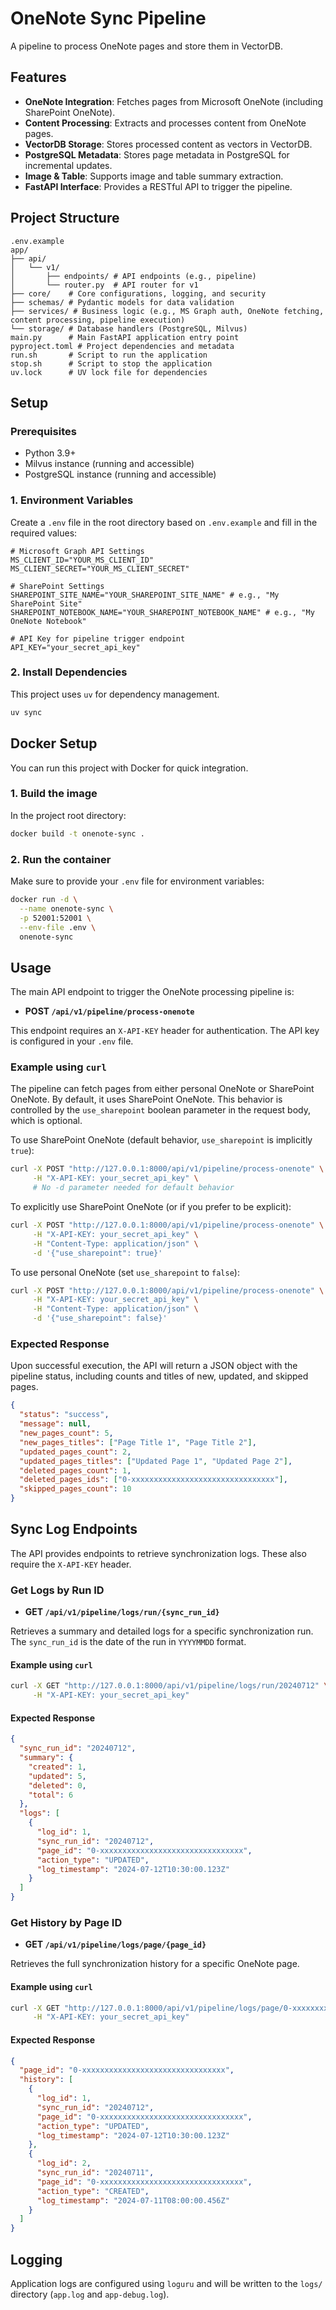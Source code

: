 # OneNote Sync Pipeline

A pipeline to process OneNote pages and store them in VectorDB.

## Features

- **OneNote Integration**: Fetches pages from Microsoft OneNote (including SharePoint OneNote).
- **Content Processing**: Extracts and processes content from OneNote pages.
- **VectorDB Storage**: Stores processed content as vectors in VectorDB.
- **PostgreSQL Metadata**: Stores page metadata in PostgreSQL for incremental updates.
- **Image & Table**: Supports image and table summary extraction.
- **FastAPI Interface**: Provides a RESTful API to trigger the pipeline.

## Project Structure

```
.env.example
app/
├── api/
│   └── v1/
│       ├── endpoints/ # API endpoints (e.g., pipeline)
│       └── router.py  # API router for v1
├── core/    # Core configurations, logging, and security
├── schemas/ # Pydantic models for data validation
├── services/ # Business logic (e.g., MS Graph auth, OneNote fetching, content processing, pipeline execution)
└── storage/ # Database handlers (PostgreSQL, Milvus)
main.py      # Main FastAPI application entry point
pyproject.toml # Project dependencies and metadata
run.sh       # Script to run the application
stop.sh      # Script to stop the application
uv.lock      # UV lock file for dependencies
```

## Setup

### Prerequisites

- Python 3.9+
- Milvus instance (running and accessible)
- PostgreSQL instance (running and accessible)

### 1. Environment Variables

Create a `.env` file in the root directory based on `.env.example` and fill in the required values:

```ini:.env
# Microsoft Graph API Settings
MS_CLIENT_ID="YOUR_MS_CLIENT_ID"
MS_CLIENT_SECRET="YOUR_MS_CLIENT_SECRET"

# SharePoint Settings
SHAREPOINT_SITE_NAME="YOUR_SHAREPOINT_SITE_NAME" # e.g., "My SharePoint Site"
SHAREPOINT_NOTEBOOK_NAME="YOUR_SHAREPOINT_NOTEBOOK_NAME" # e.g., "My OneNote Notebook"

# API Key for pipeline trigger endpoint
API_KEY="your_secret_api_key"
```

### 2. Install Dependencies

This project uses `uv` for dependency management.

```bash
uv sync
```

## Docker Setup

You can run this project with Docker for quick integration.

### 1. Build the image

In the project root directory:

```bash
docker build -t onenote-sync .
```

### 2. Run the container

Make sure to provide your `.env` file for environment variables:

```bash
docker run -d \
  --name onenote-sync \
  -p 52001:52001 \
  --env-file .env \
  onenote-sync
```

## Usage

The main API endpoint to trigger the OneNote processing pipeline is:

- **POST `/api/v1/pipeline/process-onenote`**

This endpoint requires an `X-API-KEY` header for authentication. The API key is configured in your `.env` file.

### Example using `curl`

The pipeline can fetch pages from either personal OneNote or SharePoint OneNote. By default, it uses SharePoint OneNote.
This behavior is controlled by the `use_sharepoint` boolean parameter in the request body, which is optional.

To use SharePoint OneNote (default behavior, `use_sharepoint` is implicitly `true`):

```bash
curl -X POST "http://127.0.0.1:8000/api/v1/pipeline/process-onenote" \
     -H "X-API-KEY: your_secret_api_key" \
     # No -d parameter needed for default behavior
```

To explicitly use SharePoint OneNote (or if you prefer to be explicit):

```bash
curl -X POST "http://127.0.0.1:8000/api/v1/pipeline/process-onenote" \
     -H "X-API-KEY: your_secret_api_key" \
     -H "Content-Type: application/json" \
     -d '{"use_sharepoint": true}'
```

To use personal OneNote (set `use_sharepoint` to `false`):

```bash
curl -X POST "http://127.0.0.1:8000/api/v1/pipeline/process-onenote" \
     -H "X-API-KEY: your_secret_api_key" \
     -H "Content-Type: application/json" \
     -d '{"use_sharepoint": false}'
```

### Expected Response

Upon successful execution, the API will return a JSON object with the pipeline status, including counts and titles of new, updated, and skipped pages.

```json
{
  "status": "success",
  "message": null,
  "new_pages_count": 5,
  "new_pages_titles": ["Page Title 1", "Page Title 2"],
  "updated_pages_count": 2,
  "updated_pages_titles": ["Updated Page 1", "Updated Page 2"],
  "deleted_pages_count": 1,
  "deleted_pages_ids": ["0-xxxxxxxxxxxxxxxxxxxxxxxxxxxxxxxx"],
  "skipped_pages_count": 10
}
```

## Sync Log Endpoints

The API provides endpoints to retrieve synchronization logs. These also require the `X-API-KEY` header.

### Get Logs by Run ID

- **GET `/api/v1/pipeline/logs/run/{sync_run_id}`**

Retrieves a summary and detailed logs for a specific synchronization run. The `sync_run_id` is the date of the run in `YYYYMMDD` format.

#### Example using `curl`

```bash
curl -X GET "http://127.0.0.1:8000/api/v1/pipeline/logs/run/20240712" \
     -H "X-API-KEY: your_secret_api_key"
```

#### Expected Response

```json
{
  "sync_run_id": "20240712",
  "summary": {
    "created": 1,
    "updated": 5,
    "deleted": 0,
    "total": 6
  },
  "logs": [
    {
      "log_id": 1,
      "sync_run_id": "20240712",
      "page_id": "0-xxxxxxxxxxxxxxxxxxxxxxxxxxxxxxxx",
      "action_type": "UPDATED",
      "log_timestamp": "2024-07-12T10:30:00.123Z"
    }
  ]
}
```

### Get History by Page ID

- **GET `/api/v1/pipeline/logs/page/{page_id}`**

Retrieves the full synchronization history for a specific OneNote page.

#### Example using `curl`

```bash
curl -X GET "http://127.0.0.1:8000/api/v1/pipeline/logs/page/0-xxxxxxxxxxxxxxxxxxxxxxxxxxxxxxxx" \
     -H "X-API-KEY: your_secret_api_key"
```

#### Expected Response

```json
{
  "page_id": "0-xxxxxxxxxxxxxxxxxxxxxxxxxxxxxxxx",
  "history": [
    {
      "log_id": 1,
      "sync_run_id": "20240712",
      "page_id": "0-xxxxxxxxxxxxxxxxxxxxxxxxxxxxxxxx",
      "action_type": "UPDATED",
      "log_timestamp": "2024-07-12T10:30:00.123Z"
    },
    {
      "log_id": 2,
      "sync_run_id": "20240711",
      "page_id": "0-xxxxxxxxxxxxxxxxxxxxxxxxxxxxxxxx",
      "action_type": "CREATED",
      "log_timestamp": "2024-07-11T08:00:00.456Z"
    }
  ]
}
```

## Logging

Application logs are configured using `loguru` and will be written to the `logs/` directory (`app.log` and `app-debug.log`).
